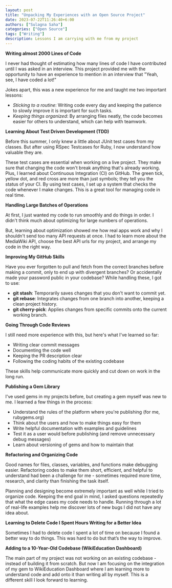 ```yaml
---
layout: post
title: "Unpacking My Experiences with an Open Source Project"
date: 2023-07-22T11:26:40+6:00
authors: ["Sulagna Saha"]
categories: ["Open Source"]
tags: ["Writing"]
description: Lessons I am carrying with me from my project
---
```


**Writing almost 2000 Lines of Code**

I never had thought of estimating how many lines of code I have contributed until I was asked in an interview. This project provided me with the opportunity to have an experience to mention in an interview that "Yeah, see, I have coded a lot!"

Jokes apart, this was a new experience for me and taught me two important lessons:

- _Sticking to a routine_: Writing code every day and keeping the patience to slowly improve it is important for such tasks.
- _Keeping things organized_: By arranging files neatly, the code becomes easier for others to understand, which can help with teamwork.

**Learning About Test Driven Development (TDD)**

Before this summer, I only knew a little about JUnit test cases from my classes. But after using RSpec Testcases for Ruby, I now understand how valuable they are.

These test cases are essential when working on a live project. They make sure that changing the code won't break anything that's already working. Plus, I learned about Continuous Integration (CI) on GitHub. The green tick, yellow dot, and red cross are more than just symbols; they tell you the status of your CI. By using test cases, I set up a system that checks the code whenever I make changes. This is a great tool for managing code in real time.

**Handling Large Batches of Operations**

At first, I just wanted my code to run smoothly and do things in order. I didn't think much about optimizing for large numbers of operations.

But, learning about optimization showed me how real apps work and why I shouldn't send too many API requests at once. I had to learn more about the MediaWiki API, choose the best API urls for my project, and arrange my code in the right way.

**Improving My GitHub Skills**

Have you ever forgotten to pull and fetch from the correct branches before making a commit, only to end up with divergent branches? Or accidentally made your password public in your codebase? While handling these, I got to use:

- **git stash**: Temporarily saves changes that you don't want to commit yet.
- **git rebase**: Integrates changes from one branch into another, keeping a clean project history.
- **git cherry-pick**: Applies changes from specific commits onto the current working branch.

**Going Through Code Reviews**

I still need more experience with this, but here's what I've learned so far:

- Writing clear commit messages
- Documenting the code well
- Keeping the PR description clear
- Following the coding habits of the existing codebase

These skills help communicate more quickly and cut down on work in the long run.

**Publishing a Gem Library**

I've used gems in my projects before, but creating a gem myself was new to me. I learned a few things in the process:

- Understand the rules of the platform where you're publishing (for me, rubygems.org)
- Think about the users and how to make things easy for them
- Write helpful documentation with examples and guidelines
- Test it as a user would before publishing (and remove unnecessary debug messages)
- Learn about versioning of gems and how to maintain that

**Refactoring and Organizing Code**

Good names for files, classes, variables, and functions make debugging easier. Refactoring codes to make them short, efficient, and helpful to understand had been a challenge for me - sometimes required more time, research, and clarity than finishing the task itself.

Planning and designing become extremely important as well while I tried to organize code. Keeping the end goal in mind, I asked questions repeatedly that what the edge cases my code needs to handle. Running through a lot of real-life examples help me discover lots of new bugs I did not have any idea about.

**Learning to Delete Code I Spent Hours Writing for a Better Idea**

Sometimes I had to delete code I spent a lot of time on because I found a better way to do things. This was hard to do but that’s the way to improve.

**Adding to a 10-Year-Old Codebase (WikiEducation Dashboard)**

The main part of my project was not working on an existing codebase - instead of building it from scratch. But now I am focusing on the integration of my gem to WikiEducation Dashboard where I am learning more to understand code and add onto it than writing all by myself. This is a different skill I look forward to learning.
